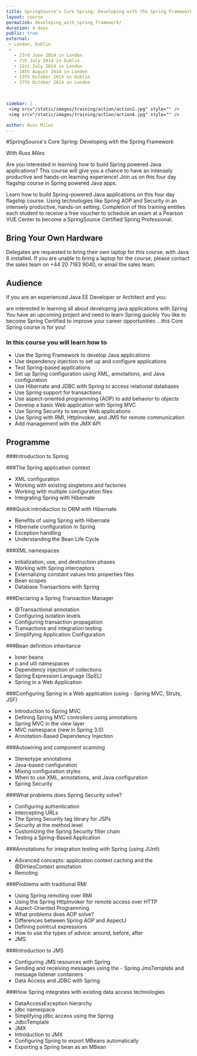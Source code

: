 ```yaml
---
title: SpringSource's Core Spring: Developing with the Spring Framework
layout: course
permalink: developing_with_spring_framework/
duration: 4 days
public: true
external: 
 - London, Dublin
 - 
   - 23rd June 2014 in London
   - 7th July 2014 in Dublin
   - 21st July 2014 in London
   - 18th August 2014 in London
   - 13th October 2014 in Dublin
   - 27th October 2014 in London

 

sidebar: |
 <img src="/static/images/training/action/action2.jpg" style="" />
 <img src="/static/images/training/action/action4.jpg" style="" />

author: Russ Miles
---
```

#SpringSource's Core Spring: Developing with the Spring Framework

With *Russ Miles*

Are you interested in learning how to build Spring powered Java applications? This course will give you a chance to have an intensely productive and hands-on learning experience! Join us on this four day flagship course in Spring powered Java apps.

Learn how to build Spring-powered Java applications on this four day flagship course. Using technologies like Spring AOP and Security in an intensely productive, hands-on setting. Completion of this training entitles each student to receive a free voucher to schedule an exam at a Pearson VUE Center to become a SpringSource Certified Spring Professional.

## Bring Your Own Hardware

Delegates are requested to bring their own laptop for this course, with Java 6 installed. If you are unable to bring a laptop for the course, please contact the sales team on +44 20 7183 9040, or email the sales team.

## Audience

If you are an experienced Java EE Developer or Architect and you:

are interested in learning all about developing java applications with Spring
You have an upcoming project and need to learn Spring quickly
You like to become Spring Certified to improve your career opportunities
...this Core Spring course is for you!

### In this course you will learn how to

* Use the Spring Framework to develop Java applications
* Use dependency injection to set up and configure applications
* Test Spring-based applications
* Set up Spring configuration using XML, annotations, and Java configuration
* Use Hibernate and JDBC with Spring to access relational databases
* Use Spring support for transactions
* Use aspect-oriented programming (AOP) to add behavior to objects
* Develop a basic Web application with Spring MVC
* Use Spring Security to secure Web applications
* Use Spring with RMI, HttpInvoker, and JMS for remote communication
* Add management with the JMX API


## Programme

###Introduction to Spring

###The Spring application context
* XML configuration
* Working with existing singletons and factories
* Working with multiple configuration files
* Integrating Spring with Hibernate

###Quick introduction to ORM with Hibernate
* Benefits of using Spring with Hibernate
* Hibernate configuration in Spring
* Exception handling
* Understanding the Bean Life Cycle

###XML namespaces
* Initialization, use, and destruction phases
* Working with Spring interceptors
* Externalizing constant values into properties files
* Bean scopes
* Database Transactions with Spring

###Declaring a Spring Transaction Manager
* @Transactional annotation
* Configuring isolation levels
* Configuring transaction propagation
* Transactions and integration testing
* Simplifying Application Configuration

###Bean definition inheritance
* Inner beans
* p and util namespaces
* Dependency injection of collections
* Spring Expression Language (SpEL)
* Spring in a Web Application

###Configuring Spring in a Web application (using - Spring MVC, Struts, JSF)
* Introduction to Spring MVC
* Defining Spring MVC controllers using annotations
* Spring MVC in the view layer
* MVC namespace (new in Spring 3.0)
* Annotation-Based Dependency Injection

###Autowiring and component scanning
* Stereotype annotations
* Java-based configuration
* Mixing configuration styles
* When to use XML, annotations, and Java configuration
* Spring Security

###What problems does Spring Security solve?
* Configuring authentication
* Intercepting URLs
* The Spring Security tag library for JSPs
* Security at the method level
* Customizing the Spring Security filter chain
* Testing a Spring-Based Application

###Annotations for integration testing with Spring (using JUnit)
* Advanced concepts: application context caching and the @DirtiesContext annotation
* Remoting

###Problems with traditional RMI
* Using Spring remoting over RMI
* Using the Spring HttpInvoker for remote access over HTTP
* Aspect-Oriented Programming
* What problems does AOP solve?
* Differences between Spring AOP and AspectJ
* Defining pointcut expressions
* How to use the types of advice: around, before, after
* JMS

###Introduction to JMS
* Configuring JMS resources with Spring
* Sending and receiving messages using the - Spring JmsTemplate and message listener containers
* Data Access and JDBC with Spring

###How Spring integrates with existing data access technologies
* DataAccessException hierarchy
* jdbc namespace
* Simplifying jdbc access using the Spring
* JdbcTemplate
* JMX
* Introduction to JMX
* Configuring Spring to export MBeans automatically
* Exporting a Spring bean as an MBean